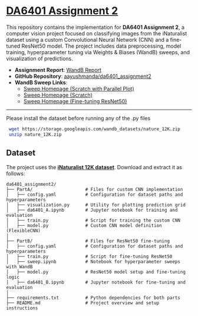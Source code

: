 # [DA6401 Assignment 2](https://wandb.ai/sivasankar1234/DA6401/reports/DA6401-Assignment-2--VmlldzoxMjAyNjgyNw)



This repository contains the implementation for **DA6401 Assignment 2**, a computer vision project focused on classifying images from the iNaturalist dataset using a custom Convolutional Neural Network (CNN) and a fine-tuned ResNet50 model. The project includes data preprocessing, model training, hyperparameter tuning via Weights & Biases (WandB) sweeps, and visualization of predictions.

- **Assignment Report**: [WandB Report](https://wandb.ai/da24s016-indian-institute-of-technology-madras/da6401-assignment2/reports/DA6401-Assignment-2--VmlldzoxMjA5OTc1MQ)
- **GitHub Repository**: [aayushmanda/da6401_assignment2](https://github.com/aayushmanda/da6401_assignment2)
- **WandB Sweep Links**:
  - [Sweep Homepage (Scratch with Parallel Plot)](https://wandb.ai/da24s016-indian-institute-of-technology-madras/da6401-assignment2/sweeps/letqkeos?nw=nwuserda24s016)
  - [Sweep Homepage (Scratch)](https://wandb.ai/da24s016-indian-institute-of-technology-madras/da6401-assignment2?nw=nwuserda24s016)
  - [Sweep Homepage (Fine-tuning ResNet50)](https://wandb.ai/da24s016-indian-institute-of-technology-madras/resnet50-pytorch-tuning/sweeps/im2xbayo?nw=nwuserda24s016)


---
Please install the dataset before running any of the .py files
```bash
 wget https://storage.googleapis.com/wandb_datasets/nature_12K.zip
 unzip nature_12K.zip
```

## Dataset
The project uses the [**iNaturalist 12K dataset**](https://storage.googleapis.com/wandb_datasets/nature_12K.zip). Download and extract it as follows:

```
da6401_assignment2/
├── PartA/                    # Files for custom CNN implementation
│   ├── config.yaml           # Configuration for dataset paths and hyperparameters
│   ├── visualization.py      # Utility for plotting prediction grid
│   ├── da6401_A.ipynb        # Jupyter notebook for training and evaluation
│   ├── train.py              # Script for training the custom CNN
│   ├── model.py              # Custom CNN model definition (FlexibleCNN)
│
├── PartB/                    # Files for ResNet50 fine-tuning
│   ├── config.yaml           # Configuration for dataset paths and hyperparameters
│   ├── train.py              # Script for fine-tuning ResNet50
│   ├── sweep.ipynb           # Notebook for hyperparameter sweeps with WandB
│   ├── model.py              # ResNet50 model setup and fine-tuning logic
│   ├── da6401_B.ipynb        # Jupyter notebook for fine-tuning and evaluation
│
├── requirements.txt          # Python dependencies for both parts
├── README.md                 # Project overview and setup instructions
```